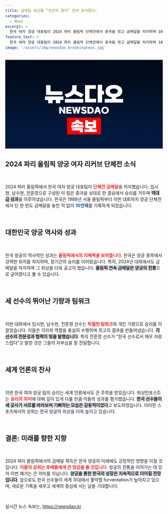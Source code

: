 ```yaml
---
title: 금메달 외신들 “초인적 경지” 찬사 쏟아졌다!
categories:
  - News
excerpt: >
  한국 여자 양궁 대표팀이 2024 파리 올림픽 단체전에서 중국을 꺾고 금메달을 차지하며 10연패를 달성! 초인적 경지에 오른 이들의 경기는 외신에서도 찬사를 받았다. 
feature_text: >
  한국 여자 양궁 대표팀이 2024 파리 올림픽 단체전에서 중국을 꺾고 금메달을 차지하며 10연패를 달성! 초인적 경지에 오른 이들의 경기는 외신에서도 찬사를 받았다. 
image: '/assets/img/newsdao_breakingnews.jpg'
---
```


<p><img src="/assets/img/newsdao_breakingnews.jpg" alt="ontimetimes 속보" /></p>

<h2 data-ke-size="size26">2024 파리 올림픽 양궁 여자 리커브 단체전 소식</h2>

<p data-ke-size="size16">&nbsp;</p>

<p data-ke-size="size16">2024 파리 올림픽에서 한국 여자 양궁 대표팀이 <b><span style="color: #ee2323;">단체전 금메달</span></b>을 차지했습니다. 임시현, 남수현, 전훈영으로 구성된 이 팀은 중국을 상대로 한 결승에서 승리를 거두며 <b><span style="background-color: #21538527;">역대급 성과</span></b>를 이루어냈습니다. 한국은 1988년 서울 올림픽부터 이번 대회까지 양궁 단체전에서 단 한 번도 금메달을 놓친 적 없이 <b><span style="color: #1a5490;">10연패</span></b>를 기록하게 되었습니다.</p>

<p data-ke-size="size16">&nbsp;</p>

<h2 data-ke-size="size26">대한민국 양궁 역사와 성과</h2>

<p data-ke-size="size16">&nbsp;</p>

<p data-ke-size="size16">한국 양궁의 역사적인 성과는 <b><span style="color: #ee2323;">올림픽에서의 지배력을 보여줍니다</span></b>. 한국은 양궁 종목에서 강력한 위치를 차지하며, 장기간의 승리를 이어왔습니다. 특히, 2024년 대회에서도 금메달을 차지하며 그 위상을 더욱 공고히 했습니다. <b><span style="background-color: #21538527;">올림픽 연속 금메달은 양궁의 전통</span></b>으로 굳어졌다고 볼 수 있습니다.</p>

<p data-ke-size="size16">&nbsp;</p>

<h2 data-ke-size="size26">세 선수의 뛰어난 기량과 팀워크</h2>

<p data-ke-size="size16">&nbsp;</p>

<p data-ke-size="size16">이번 대회에서 임시현, 남수현, 전훈영 선수는 <b><span style="color: #ee2323;">탁월한 팀워크</span></b>와 개인 기량으로 승리를 이끌었습니다. 이들은 각자의 역할을 충실히 수행하며 최고의 결과를 만들어냈습니다. <b><span style="background-color: #21538527;">각 선수의 전문성과 협력이 빛을 발했습니다</span></b>. 특히 전훈영 선수가 “한국 선수로서 매우 자랑스럽다”고 말한 것은 그들의 자부심을 잘 전달합니다.</p>

<p data-ke-size="size16">&nbsp;</p>

<h2 data-ke-size="size26">세계 언론의 찬사</h2>

<p data-ke-size="size16">&nbsp;</p>

<p data-ke-size="size16">이번 한국 여자 양궁 팀의 승리는 세계 언론에서도 큰 주목을 받았습니다. 워싱턴포스트는 <b><span style="color: #ee2323;">승리의 의미</span></b>에 대해 깊이 있게 다룰 만큼 이들의 성과를 평가했습니다. <b><span style="background-color: #21538527;">한국 선수들이 세 궁사가 서로를 바라보며 기뻐하는 모습은 감동적이었다</span></b>고 보도하였습니다. 이러한 스포츠에서의 성취는 한국 양궁의 위상을 더욱 높이고 있습니다.</p>

<p data-ke-size="size16">&nbsp;</p>

<h2 data-ke-size="size26">결론: 미래를 향한 지향</h2>

<p data-ke-size="size16">&nbsp;</p>

<p data-ke-size="size16">2024 파리 올림픽에서의 금메달 획득은 한국 양궁의 미래에도 긍정적인 영향을 미칠 것입니다. <b><span style="color: #ee2323;">이들의 성취는 후배들에게 큰 영감을 줄 것입니다</span></b>. 양궁의 전통을 이어가는 데 있어 이번 쾌거는 큰 의미를 지닙니다. <b><span style="background-color: #21538527;">양궁을 통한 한국의 성장은 지속적으로 이어질 전망입니다</span></b>. 앞으로도 한국 선수들이 세계 무대에서 활약할 forventation가 높아지고 있으며, 새로운 기록을 세우고 세계의 중심에 서는 날을 기대합니다.</p>

<p data-ke-size="size16">&nbsp;</p>
실시간 뉴스 속보는, <a href="https://newsdao.kr" rel="dofollow">https://newsdao.kr</a>


